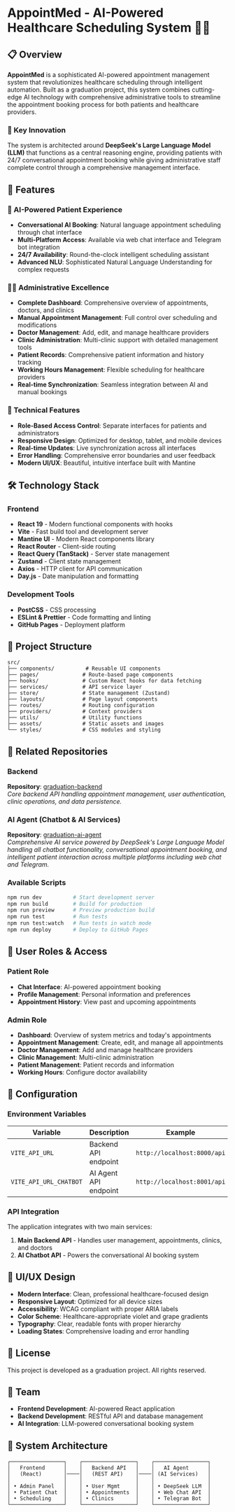 # AppointMed - AI-Powered Healthcare Scheduling System 🏥🤖

## 📋 Overview

**AppointMed** is a sophisticated AI-powered appointment management system that revolutionizes healthcare scheduling through intelligent automation. Built as a graduation project, this system combines cutting-edge AI technology with comprehensive administrative tools to streamline the appointment booking process for both patients and healthcare providers.

### 🌟 Key Innovation

The system is architected around **DeepSeek's Large Language Model (LLM)** that functions as a central reasoning engine, providing patients with 24/7 conversational appointment booking while giving administrative staff complete control through a comprehensive management interface.

## 🚀 Features

### 🤖 AI-Powered Patient Experience

- **Conversational AI Booking**: Natural language appointment scheduling through chat interface
- **Multi-Platform Access**: Available via web chat interface and Telegram bot integration
- **24/7 Availability**: Round-the-clock intelligent scheduling assistant
- **Advanced NLU**: Sophisticated Natural Language Understanding for complex requests

### 👨‍💼 Administrative Excellence

- **Complete Dashboard**: Comprehensive overview of appointments, doctors, and clinics
- **Manual Appointment Management**: Full control over scheduling and modifications
- **Doctor Management**: Add, edit, and manage healthcare providers
- **Clinic Administration**: Multi-clinic support with detailed management tools
- **Patient Records**: Comprehensive patient information and history tracking
- **Working Hours Management**: Flexible scheduling for healthcare providers
- **Real-time Synchronization**: Seamless integration between AI and manual bookings

### 🔧 Technical Features

- **Role-Based Access Control**: Separate interfaces for patients and administrators
- **Responsive Design**: Optimized for desktop, tablet, and mobile devices
- **Real-time Updates**: Live synchronization across all interfaces
- **Error Handling**: Comprehensive error boundaries and user feedback
- **Modern UI/UX**: Beautiful, intuitive interface built with Mantine

## 🛠️ Technology Stack

### Frontend

- **React 19** - Modern functional components with hooks
- **Vite** - Fast build tool and development server
- **Mantine UI** - Modern React components library
- **React Router** - Client-side routing
- **React Query (TanStack)** - Server state management
- **Zustand** - Client state management
- **Axios** - HTTP client for API communication
- **Day.js** - Date manipulation and formatting

### Development Tools

- **PostCSS** - CSS processing
- **ESLint & Prettier** - Code formatting and linting
- **GitHub Pages** - Deployment platform

## 📁 Project Structure

```
src/
├── components/          # Reusable UI components
├── pages/              # Route-based page components
├── hooks/              # Custom React hooks for data fetching
├── services/           # API service layer
├── store/              # State management (Zustand)
├── layouts/            # Page layout components
├── routes/             # Routing configuration
├── providers/          # Context providers
├── utils/              # Utility functions
├── assets/             # Static assets and images
└── styles/             # CSS modules and styling
```

## 🔗 Related Repositories

### Backend

**Repository**: [graduation-backend](https://github.com/Yousef-Sabra/ClinicAppointmentBookingnew.git)  
_Core backend API handling appointment management, user authentication, clinic operations, and data persistence._

### AI Agent (Chatbot & AI Services)

**Repository**: [graduation-ai-agent](https://github.com/Majhool/AppointmentBookingMaster.git)  
_Comprehensive AI service powered by DeepSeek's Large Language Model handling all chatbot functionality, conversational appointment booking, and intelligent patient interaction across multiple platforms including web chat and Telegram._

### Available Scripts

```bash
npm run dev          # Start development server
npm run build        # Build for production
npm run preview      # Preview production build
npm run test         # Run tests
npm run test:watch   # Run tests in watch mode
npm run deploy       # Deploy to GitHub Pages
```

## 🔐 User Roles & Access

### Patient Role

- **Chat Interface**: AI-powered appointment booking
- **Profile Management**: Personal information and preferences
- **Appointment History**: View past and upcoming appointments

### Admin Role

- **Dashboard**: Overview of system metrics and today's appointments
- **Appointment Management**: Create, edit, and manage all appointments
- **Doctor Management**: Add and manage healthcare providers
- **Clinic Management**: Multi-clinic administration
- **Patient Management**: Patient records and information
- **Working Hours**: Configure doctor availability

## 🔧 Configuration

### Environment Variables

| Variable               | Description           | Example                     |
| ---------------------- | --------------------- | --------------------------- |
| `VITE_API_URL`         | Backend API endpoint  | `http://localhost:8000/api` |
| `VITE_API_URL_CHATBOT` | AI Agent API endpoint | `http://localhost:8001/api` |

### API Integration

The application integrates with two main services:

1. **Main Backend API** - Handles user management, appointments, clinics, and doctors
2. **AI Chatbot API** - Powers the conversational AI booking system

## 🎨 UI/UX Design

- **Modern Interface**: Clean, professional healthcare-focused design
- **Responsive Layout**: Optimized for all device sizes
- **Accessibility**: WCAG compliant with proper ARIA labels
- **Color Scheme**: Healthcare-appropriate violet and grape gradients
- **Typography**: Clear, readable fonts with proper hierarchy
- **Loading States**: Comprehensive loading and error handling

## 📜 License

This project is developed as a graduation project. All rights reserved.

## 👥 Team

- **Frontend Development**: AI-powered React application
- **Backend Development**: RESTful API and database management
- **AI Integration**: LLM-powered conversational booking system

## 🔄 System Architecture

```
┌─────────────────┐    ┌─────────────────┐    ┌─────────────────┐
│   Frontend      │    │   Backend API   │    │   AI Agent      │
│   (React)       │────│   (REST API)    │────│ (AI Services)   │
│                 │    │                 │    │                 │
│ • Admin Panel   │    │ • User Mgmt     │    │ • DeepSeek LLM  │
│ • Patient Chat  │    │ • Appointments  │    │ • Web Chat API  │
│ • Scheduling    │    │ • Clinics       │    │ • Telegram Bot  │
└─────────────────┘    └─────────────────┘    └─────────────────┘
```
